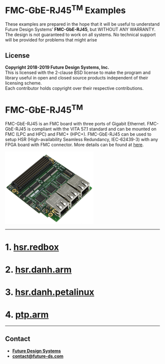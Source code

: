 # FMC-GbE-RJ45<sup>TM</sup> Examples
These examples are prepared in the hope that it will be useful to understand Future Design Systems’ **FMC-GbE-RJ45**, but WITHOUT ANY WARRANTY. The design is not guaranteed to work on all systems. No technical support will be provided for problems that might arise

## License
**Copyright 2018-2019 Future Design Systems, Inc.**<br>
This is licensed with the 2-clause BSD license to make the program and library useful in open and closed source products independent of their licensing scheme.<br>
Each contributor holds copyright over their respective contributions.

# FMC-GbE-RJ45<sup>TM</sup>
FMC-GbE-RJ45 is an FMC board with three ports of Gigabit Ethernet.
FMC-GbE-RJ45 is compliant with the VITA 57.1 standard and can be mounted on FMC (LPC and HPC) and FMC+ (HPC+).
FMC-GbE-RJ45 can be used to setup HSR (High-availability Seamless Redundancy, IEC-62439-3) with any FPGA board with FMC connector.
More details can be found at <a href="http://www.future-ds.com/en/products.html#FMC_GBE_RJ45" target="_blank">here</a>.

![FMC-GbE-RJ45 board](./doc/images/FMC-GbE-RJ45-tiny.png "FMC-GbE-RJ45")

---

# 1. <a name="RedBox"></a><a href="hsr.redbox/README.md" target="_blank">hsr.redbox</a>

# 2. <a name="DANH on bare metal"></a><a href="hsr.danh.arm/README.md" target="_blank">hsr.danh.arm</a>

# 3. <a name="DANH on PetaLinux"></a><a href="hsr.danh.petalinux/README.md" target="_blank">hsr.danh.petalinux</a>

# 4. <a name="PTP on bare metal"></a><a href="ptp.arm/README.md" target="_blank">ptp.arm</a>

---
## Contact
* <a href="http://www.future-ds.com" target="_blank">**Future Design Systems**</a>
* **[contact@future-ds.com](mailto:contact@future-ds.com)**
